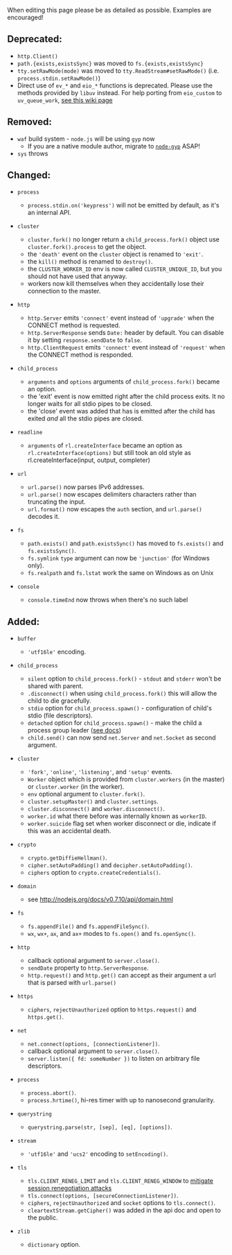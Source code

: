 When editing this page please be as detailed as possible. Examples are encouraged!

## Deprecated:
  * `http.Client()`
  * `path.{exists,existsSync}` was moved to `fs.{exists,existsSync}`
  * `tty.setRawMode(mode)` was moved to `tty.ReadStream#setRawMode()` (i.e. `process.stdin.setRawMode()`)
  * Direct use of `ev_*` and `eio_*` functions is deprecated.  Please use the methods provided by `libuv` instead.  For help porting from `eio_custom` to `uv_queue_work`, [see this wiki page](https://github.com/joyent/node/wiki/How-to-migrate-from-eio_custom-to-uv_queue_work)

## Removed:
  * `waf` build system - `node.js` will be using `gyp` now
    * If you are a native module author, migrate to [`node-gyp`](https://github.com/TooTallNate/node-gyp) ASAP!
  * `sys` throws

## Changed:

 * `process`
   * `process.stdin.on('keypress')` will not be emitted by default, as it's an internal API.
 * `cluster`
   * `cluster.fork()` no longer return a `child_process.fork()` object use `cluster.fork().process` to get the object.
   * the `'death'` event on the `cluster` object is renamed to `'exit'`.
   * the `kill()` method is renamed to `destroy()`.
   * the `CLUSTER_WORKER_ID` env is now called `CLUSTER_UNIQUE_ID`, but you should not have used that anyway.
   * workers now kill themselves when they accidentally lose their connection to the master.

 * `http`
   * `http.Server` emits `'connect'` event instead of `'upgrade'` when the CONNECT method is requested.
   * `http.ServerResponse` sends `Date:` header by default. You can disable it by setting `response.sendDate` to `false`.
   * `http.ClientRequest` emits `'connect'` event instead of `'request'` when the CONNECT method is responded.

 * `child_process`
   * `arguments` and `options` arguments of `child_process.fork()` became an option.
   * the 'exit' event is now emitted right after the child process exits. It no longer waits for all stdio pipes to be closed.
   * the 'close' event was added that has is emitted after the child has exited *and* all the stdio pipes are closed.

 * `readline`
   * `arguments` of `rl.createInterface` became an option as `rl.createInterface(options)` but still took an old style as rl.createInterface(input, output, completer)

 * `url`
   * `url.parse()` now parses IPv6 addresses.
   * `url.parse()` now escapes delimiters characters rather than truncating the input.
   * `url.format()` now escapes the `auth` section, and `url.parse()` decodes it.

 * `fs`
   * `path.exists()` and `path.existsSync()` has moved to `fs.exists()` and `fs.existsSync()`.
   * `fs.symlink` `type` argument can now be `'junction'` (for Windows only).
   * `fs.realpath` and `fs.lstat` work the same on Windows as on Unix

 * `console`
   * `console.timeEnd` now throws when there's no such label

## Added:

 * `buffer`
   * `'utf16le'` encoding.

 * `child_process`
   * `silent` option to `child_process.fork()` - `stdout` and `stderr` won't be shared with parent.
   * `.disconnect()` when using `child_process.fork()` this will allow the child to die gracefully.
   * `stdio` option for `child_process.spawn()` - configuration of child's stdio (file descriptors).
   * `detached` option for `child_process.spawn()` - make the child a process group leader ([see docs](http://nodejs.org/docs/v0.7.10/api/child_process.html#child_process_child_process_spawn_command_args_options))
   * `child.send()` can now send `net.Server` and `net.Socket` as second argument.

 * `cluster`
   * `'fork'`, `'online'`, `'listening'`, and `'setup'` events.
   * `Worker` object which is provided from `cluster.workers` (in the master) or `cluster.worker` (in the worker).
   * `env` optional argument to `cluster.fork()`.
   * `cluster.setupMaster()` and `cluster.settings`.
   * `cluster.disconnect()` and `worker.disconnect()`.
   * `worker.id` what there before was internally known as `workerID`.
   * `worker.suicide` flag set when worker disconnect or die, indicate if this was an accidental death.

 * `crypto`
   * `crypto.getDiffieHellman()`.
   * `cipher.setAutoPadding()` and `decipher.setAutoPadding()`.
   * `ciphers` option to `crypto.createCredentials()`.

 * `domain`
   * see http://nodejs.org/docs/v0.7.10/api/domain.html

 * `fs`
   * `fs.appendFile()` and `fs.appendFileSync()`.
   * `wx`, `wx+`, `ax`, and `ax+` modes to `fs.open()` and `fs.openSync()`.

 * `http`
   * callback optional argument to `server.close()`.
   * `sendDate` property to `http.ServerResponse`.
   * `http.request()` and `http.get()` can accept as their argument a url that is parsed with `url.parse()`

 * `https`
   * `ciphers`, `rejectUnauthorized` option to `https.request()` and `https.get()`.

 * `net`
   * `net.connect(options, [connectionListener])`.
   * callback optional argument to `server.close()`.
   * `server.listen({ fd: someNumber })` to listen on arbitrary file descriptors.

 * `process`
   * `process.abort()`.
   * `process.hrtime()`, hi-res timer with up to nanosecond granularity.

 * `querystring`
   * `querystring.parse(str, [sep], [eq], [options])`.

 * `stream`
   * `'utf16le'` and `'ucs2'` encoding to `setEncoding()`.

 * `tls`
   * `tls.CLIENT_RENEG_LIMIT` and `tls.CLIENT_RENEG_WINDOW` to [mitigate session renegotiation attacks](http://nodejs.org/docs/latest/api/tls.html#tls_client_initiated_renegotiation_attack_mitigation)
   * `tls.connect(options, [secureConnectionListener])`.
   * `ciphers`, `rejectUnauthorized` and `socket` options to `tls.connect()`.
   * `cleartextStream.getCipher()` was added in the api doc and open to the public.

 * `zlib`
   * `dictionary` option.